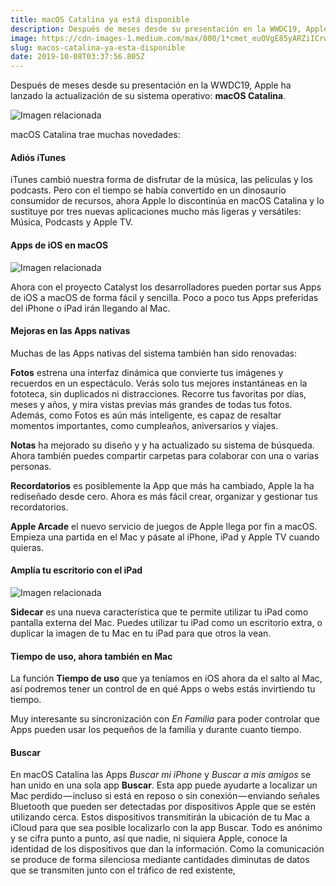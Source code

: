 ```yaml
---
title: macOS Catalina ya está disponible
description: Después de meses desde su presentación en la WWDC19, Apple ha lanzado la actualización de su sistema operativo - macOS Catalina.
image: https://cdn-images-1.medium.com/max/800/1*cmet_euOVgE85yARZiICrw.jpeg
slug: macos-catalina-ya-esta-disponible
date: 2019-10-08T03:37:56.805Z
---
```


Después de meses desde su presentación en la WWDC19, Apple ha lanzado la actualización de su sistema operativo: **macOS Catalina**.

![Imagen relacionada](https://cdn-images-1.medium.com/max/800/1*OybIJ0fOAqtdGAANwyibDQ.jpeg)

macOS Catalina trae muchas novedades:

#### Adiós iTunes

iTunes cambió nuestra forma de disfrutar de la música, las películas y los podcasts. Pero con el tiempo se había convertido en un dinosaurio consumidor de recursos, ahora Apple lo discontinúa en macOS Catalina y lo sustituye por tres nuevas aplicaciones mucho más ligeras y versátiles: Música, Podcasts y Apple TV.

#### Apps de iOS en macOS

![Imagen relacionada](https://cdn-images-1.medium.com/max/800/1*dA0b0_CZYnhn5piMk0MXUQ.jpeg)

Ahora con el proyecto Catalyst los desarrolladores pueden portar sus Apps de iOS a macOS de forma fácil y sencilla. Poco a poco tus Apps preferidas del iPhone o iPad irán llegando al Mac.

#### Mejoras en las Apps nativas

Muchas de las Apps nativas del sistema también han sido renovadas:

**Fotos** estrena una interfaz dinámica que convierte tus imágenes y recuerdos en un espectáculo. Verás solo tus mejores instantáneas en la fototeca, sin duplicados ni distracciones. Recorre tus favoritas por días, meses y años, y mira vistas previas más grandes de todas tus fotos. Además, como Fotos es aún más inteligente, es capaz de resaltar momentos importantes, como cumpleaños, aniversarios y viajes.

**Notas** ha mejorado su diseño y y ha actualizado su sistema de búsqueda. Ahora también puedes compartir carpetas para colaborar con una o varias personas.

**Recordatorios** es posiblemente la App que más ha cambiado, Apple la ha rediseñado desde cero. Ahora es más fácil crear, organizar y gestionar tus recordatorios.

**Apple Arcade** el nuevo servicio de juegos de Apple llega por fin a macOS. Empieza una partida en el Mac y pásate al iPhone, iPad y Apple TV cuando quieras.

#### Amplía tu escritorio con el iPad

![Imagen relacionada](https://cdn-images-1.medium.com/max/800/1*Z-w5SJJ1JAUdlMabdP38yw.jpeg)

**Sidecar** es una nueva característica que te permite utilizar tu iPad como pantalla externa del Mac. Puedes utilizar tu iPad como un escritorio extra, o duplicar la imagen de tu Mac en tu iPad para que otros la vean.

#### Tiempo de uso, ahora también en Mac

La función **Tiempo de uso** que ya teníamos en iOS ahora da el salto al Mac, así podremos tener un control de en qué Apps o webs estás invirtiendo tu tiempo.

Muy interesante su sincronización con *En Familia* para poder controlar que Apps pueden usar los pequeños de la familia y durante cuanto tiempo.

#### Buscar

En macOS Catalina las Apps *Buscar mi iPhone* y *Buscar a mis amigos* se han unido en una sola app **Buscar**. Esta app puede ayudarte a localizar un Mac perdido — incluso si está en reposo o sin conexión — enviando señales Bluetooth que pueden ser detectadas por dispositivos Apple que se estén utilizando cerca. Estos dispositivos transmitirán la ubicación de tu Mac a iCloud para que sea posible localizarlo con la app Buscar. Todo es anónimo y se cifra punto a punto, así que nadie, ni siquiera Apple, conoce la identidad de los dispositivos que dan la información. Como la comunicación se produce de forma silenciosa mediante cantidades diminutas de datos que se transmiten junto con el tráfico de red existente,
